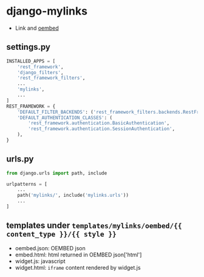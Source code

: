 # django-mylinks

- Link and [oembed](https://oembed.com/)

## settings.py

~~~py
INSTALLED_APPS = [
    'rest_framework',
    'django_filters',
    'rest_framework_filters',
    ...
    'mylinks',
    ...
]
REST_FRAMEWORK = {
    'DEFAULT_FILTER_BACKENDS': ('rest_framework_filters.backends.RestFrameworkFilterBackend', ),
    'DEFAULT_AUTHENTICATION_CLASSES': (
        'rest_framework.authentication.BasicAuthentication',
        'rest_framework.authentication.SessionAuthentication',
    ),
}
~~~

## urls.py

~~~py
from django.urls import path, include

urlpatterns = [
    ...
    path('mylinks/', include('mylinks.urls'))
    ...
]
~~~

## templates under `templates/mylinks/oembed/{{ content_type }}/{{ style }}`

- oembed.json: OEMBED json
- embed.html: html returned in OEMBED json['html']
- widget.js: javascript
- widget.html: `iframe` content rendered by widget.js
